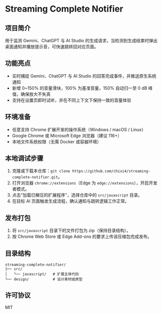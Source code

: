 ﻿# Streaming Complete Notifier

## 项目简介
用于监测 Gemini、ChatGPT 与 AI Studio 的生成请求，当检测到生成结束时弹出桌面通知并播放提示音，可快速跳转回对应页面。

## 功能亮点
- 实时捕捉 Gemini、ChatGPT 与 AI Studio 的回答完成事件，并推送原生系统通知
- 新增 0~150% 的音量滑块，100% 为基准音量，150% 自动归一至 0 dB 峰值，确保放大不失真
- 支持在设置页即时试听，并在不同上下文下保持一致的音量体验

## 环境准备
- 任意支持 Chrome 扩展开发的操作系统（Windows / macOS / Linux）
- Google Chrome 或 Microsoft Edge 浏览器（建议 116+）
- 本地文件系统权限（无需 Docker 或容器环境）

## 本地调试步骤
1. 克隆或下载本仓库：`git clone https://github.com/chixi4/streaming-complete-notifier.git`。
2. 打开浏览器 `chrome://extensions`（Edge 为 `edge://extensions`），开启开发者模式。
3. 点击“加载已解压的扩展程序”，选择仓库中的 `src/javascript` 目录。
4. 在目标 AI 页面触发生成流程，确认通知与跳转逻辑工作正常。

## 发布打包
1. 将 `src/javascript` 目录下的文件打包为 zip（保持目录结构）。
2. 按 Chrome Web Store 或 Edge Add-ons 的要求上传该压缩包完成发布。

## 目录结构
```
streaming-complete-notifier/
├── src/
│   └── javascript/   # 扩展主体代码
└── design/           # 设计素材或原型
```

## 许可协议
MIT

